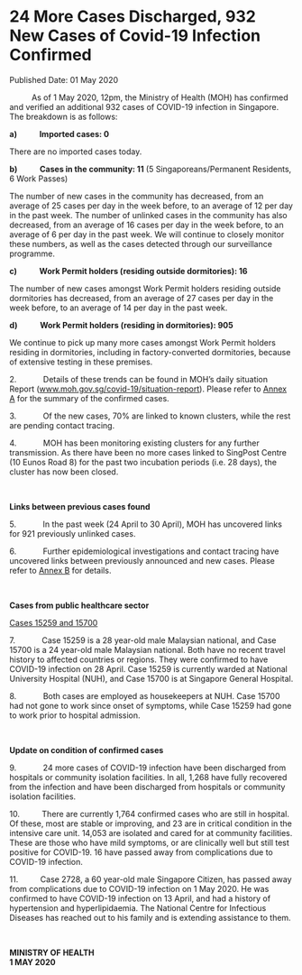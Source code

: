 <html>
    <meta http-equiv="Content-Type" content="text/html; charset=utf-8"/>
    <meta charset="utf-8"/>
    <title>24 More Cases Discharged, 932 New Cases of Covid-19 Infection Confirmed</title>
    <body><h1>24 More Cases Discharged, 932 New Cases of Covid-19 Infection Confirmed</h1>
    <p>Published Date: 01 May 2020</p> <p>&nbsp;&nbsp;&nbsp;&nbsp;&nbsp;&nbsp;&nbsp;&nbsp;&nbsp; As of 1 May 2020, 12pm, the Ministry of Health (MOH) has confirmed and verified an additional 932 cases of COVID-19 infection in Singapore. The breakdown is as follows: </p><p><strong>a)&nbsp;&nbsp;&nbsp;&nbsp;&nbsp;&nbsp;&nbsp;&nbsp;&nbsp;&nbsp;&nbsp; Imported cases: 0</strong></p><p>There are no imported cases today. </p><p><strong>b)&nbsp;&nbsp;&nbsp;&nbsp;&nbsp;&nbsp;&nbsp;&nbsp;&nbsp;&nbsp;&nbsp; Cases in the community: 11</strong> (5 Singaporeans/Permanent Residents, 6 Work Passes)</p><p>The number of new cases in the community has decreased, from an average of 25 cases per day in the week before, to an average of 12 per day in the past week. The number of unlinked cases in the community has also decreased, from an average of 16 cases per day in the week before, to an average of 6 per day in the past week. We will continue to closely monitor these numbers, as well as the cases detected through our surveillance programme.</p><p><strong>c)&nbsp;&nbsp;&nbsp;&nbsp;&nbsp;&nbsp;&nbsp;&nbsp;&nbsp;&nbsp;&nbsp; Work Permit holders (residing outside dormitories): 16</strong></p><p>The number of new cases amongst Work Permit holders residing outside dormitories has decreased, from an average of 27 cases per day in the week before, to an average of 14 per day in the past week. </p><p><strong>d)&nbsp;&nbsp;&nbsp;&nbsp;&nbsp;&nbsp;&nbsp;&nbsp;&nbsp;&nbsp;&nbsp; Work Permit holders (residing in dormitories): 905</strong></p><p>We continue to pick up many more cases amongst Work Permit holders residing in dormitories, including in factory-converted dormitories, because of extensive testing in these premises. </p><p>2.&nbsp;&nbsp;&nbsp;&nbsp;&nbsp;&nbsp;&nbsp;&nbsp;&nbsp;&nbsp;&nbsp; Details of these trends can be found in MOH’s daily situation Report (<a title="" href="http://www.moh.gov.sg/covid-19/situation-report" target="_blank" data-saferedirecturl="https://www.google.com/url?q=http://www.moh.gov.sg/covid-19/situation-report&amp;source=gmail&amp;ust=1588433194077000&amp;usg=AFQjCNGshv9fPocZJWuPHOYkeOoRKNzdBQ">www.moh.gov.sg/covid-19/<wbr>situation-report</a>). Please refer to <a title="Annex A" href="/docs/librariesprovider5/pressroom/annex-a-1-may.pdf?sfvrsn=905683a2_2">Annex A</a>&nbsp;for the summary of the confirmed cases. </p><p>3.&nbsp;&nbsp;&nbsp;&nbsp;&nbsp;&nbsp;&nbsp;&nbsp;&nbsp;&nbsp;&nbsp; Of the new cases, 70% are linked to known clusters, while the rest are pending contact tracing. </p><p>4.&nbsp;&nbsp;&nbsp;&nbsp;&nbsp;&nbsp;&nbsp;&nbsp;&nbsp;&nbsp;&nbsp; MOH has been monitoring existing clusters for any further transmission. As there have been no more cases linked to SingPost Centre (10 Eunos Road 8) for the past two incubation periods (i.e. 28 days), the cluster has now been closed.</p><p>&nbsp;</p><p><strong>Links between previous cases found</strong></p><p>5.&nbsp;&nbsp;&nbsp;&nbsp;&nbsp;&nbsp;&nbsp;&nbsp;&nbsp;&nbsp;&nbsp; In the past week (24 April to 30 April), MOH has uncovered links for 921 previously unlinked cases. </p><p>6.&nbsp;&nbsp;&nbsp;&nbsp;&nbsp;&nbsp;&nbsp;&nbsp;&nbsp;&nbsp;&nbsp; Further epidemiological investigations and contact tracing have uncovered links between previously announced and new cases. Please refer to <a title="Annex B" href="/docs/librariesprovider5/default-document-library/annex-b-(1-may)fd4db1ece1c6488b974c1e3a7bd65977.pdf?sfvrsn=e4ab5d11_0">Annex B</a>&nbsp;for details.</p><p>&nbsp;</p><p><strong>Cases from public healthcare sector</strong></p><p><u>Cases 15259 and 15700 </u></p><p>7.&nbsp;&nbsp;&nbsp;&nbsp;&nbsp;&nbsp;&nbsp;&nbsp;&nbsp;&nbsp;&nbsp; Case 15259 is a 28 year-old male Malaysian national, and Case 15700 is a 24 year-old male Malaysian national. Both have no recent travel history to affected countries or regions. They were confirmed to have COVID-19 infection on 28 April. Case 15259 is currently warded at National University Hospital (NUH), and Case 15700 is at Singapore General Hospital.</p><p>8.&nbsp;&nbsp;&nbsp;&nbsp;&nbsp;&nbsp;&nbsp;&nbsp;&nbsp;&nbsp;&nbsp; Both cases are employed as housekeepers at NUH. Case 15700 had not gone to work since onset of symptoms, while Case 15259 had gone to work prior to hospital admission. </p><p>&nbsp;</p><p><strong>Update on condition of confirmed cases</strong></p><p>9.&nbsp;&nbsp;&nbsp;&nbsp;&nbsp;&nbsp;&nbsp;&nbsp;&nbsp;&nbsp;&nbsp; 24 more cases of COVID-19 infection have been discharged from hospitals or community isolation facilities. In all, 1,268 have fully recovered from the infection and have been discharged from hospitals or community isolation facilities. </p><p>10.&nbsp;&nbsp;&nbsp;&nbsp;&nbsp;&nbsp;&nbsp;&nbsp;&nbsp; There are currently 1,764 confirmed cases who are still in hospital. Of these, most are stable or improving, and 23 are in critical condition in the intensive care unit. 14,053 are isolated and cared for at community facilities. These are those who have mild symptoms, or are clinically well but still test positive for COVID-19. 16 have passed away from complications due to COVID-19 infection. </p><p>11.&nbsp;&nbsp;&nbsp;&nbsp;&nbsp;&nbsp;&nbsp;&nbsp;&nbsp; Case 2728, a 60 year-old male Singapore Citizen, has passed away from complications due to COVID-19 infection on 1 May 2020. He was confirmed to have COVID-19 infection on 13 April, and had a history of hypertension and hyperlipidaemia. The National Centre for Infectious Diseases has reached out to his family and is extending assistance to them.</p><p>&nbsp;&nbsp;</p><p><strong>MINISTRY OF HEALTH<br>1 MAY 2020</strong></p></body>
</html>